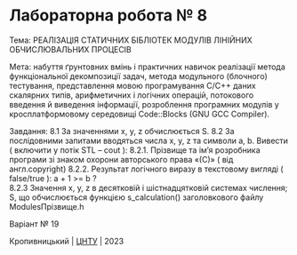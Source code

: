 ﻿# Лабораторна робота № 8

Тема: РЕАЛІЗАЦІЯ СТАТИЧНИХ БІБЛІОТЕК МОДУЛІВ ЛІНІЙНИХ ОБЧИСЛЮВАЛЬНИХ ПРОЦЕСІВ

Мета: набуття ґрунтовних вмінь і практичних навичок реалізації метода функціональної декомпозиції задач, метода модульного (блочного) тестування, представлення мовою програмування С/С++ даних скалярних типів, арифметичних і логічних операцій, потокового введення й виведення інформації, розроблення програмних модулів у кросплатформовому середовищі Code::Blocks (GNU GCC Compiler).

Завдання: 8.1	За значеннями x, y, z обчислюється S.
		  8.2	За послідовними запитами вводяться числа x, y, z та символи a, b. Вивести ( включити у потік STL – cout ):
		  8.2.1. Прізвище та ім’я розробника програми зі знаком охорони авторського права «(С)» ( від англ.copyright) 
		  8.2.2. Результат логічного виразу в текстовому вигляді ( false/true ):  a + 1 >= b ?                
		  8.2.3 Значення x, y, z в десятковій і шістнадцятковій системах числення; S, що обчислюється функцією s_calculation() заголовкового файлу ModulesПрізвище.h

Варіант № 19

Кропивницький | <a href="http://www.kntu.kr.ua/">ЦНТУ</a> | 2023